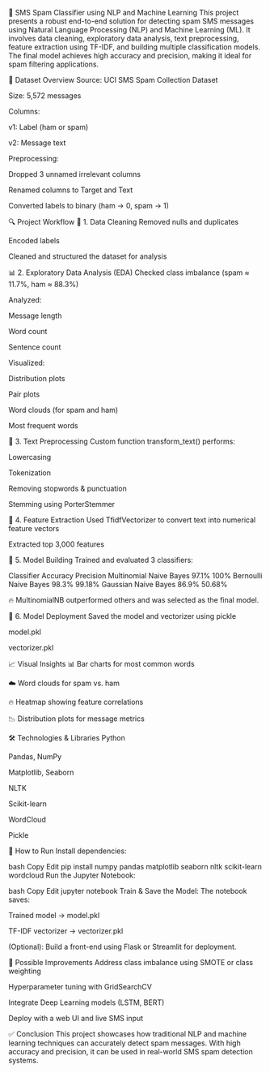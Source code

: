 📩 SMS Spam Classifier using NLP and Machine Learning
This project presents a robust end-to-end solution for detecting spam SMS messages using Natural Language Processing (NLP) and Machine Learning (ML). It involves data cleaning, exploratory data analysis, text preprocessing, feature extraction using TF-IDF, and building multiple classification models. The final model achieves high accuracy and precision, making it ideal for spam filtering applications.

📁 Dataset Overview
Source: UCI SMS Spam Collection Dataset

Size: 5,572 messages

Columns:

v1: Label (ham or spam)

v2: Message text

Preprocessing:

Dropped 3 unnamed irrelevant columns

Renamed columns to Target and Text

Converted labels to binary (ham → 0, spam → 1)

🔍 Project Workflow
📌 1. Data Cleaning
Removed nulls and duplicates

Encoded labels

Cleaned and structured the dataset for analysis

📊 2. Exploratory Data Analysis (EDA)
Checked class imbalance (spam ≈ 11.7%, ham ≈ 88.3%)

Analyzed:

Message length

Word count

Sentence count

Visualized:

Distribution plots

Pair plots

Word clouds (for spam and ham)

Most frequent words

🧹 3. Text Preprocessing
Custom function transform_text() performs:

Lowercasing

Tokenization

Removing stopwords & punctuation

Stemming using PorterStemmer

🧠 4. Feature Extraction
Used TfidfVectorizer to convert text into numerical feature vectors

Extracted top 3,000 features

🤖 5. Model Building
Trained and evaluated 3 classifiers:

Classifier	Accuracy	Precision
Multinomial Naive Bayes	97.1%	100%
Bernoulli Naive Bayes	98.3%	99.18%
Gaussian Naive Bayes	86.9%	50.68%

🔥 MultinomialNB outperformed others and was selected as the final model.

💾 6. Model Deployment
Saved the model and vectorizer using pickle

model.pkl

vectorizer.pkl

📈 Visual Insights
📊 Bar charts for most common words

☁️ Word clouds for spam vs. ham

🔥 Heatmap showing feature correlations

📉 Distribution plots for message metrics

🛠️ Technologies & Libraries
Python

Pandas, NumPy

Matplotlib, Seaborn

NLTK

Scikit-learn

WordCloud

Pickle

🚀 How to Run
Install dependencies:

bash
Copy
Edit
pip install numpy pandas matplotlib seaborn nltk scikit-learn wordcloud
Run the Jupyter Notebook:

bash
Copy
Edit
jupyter notebook
Train & Save the Model:
The notebook saves:

Trained model → model.pkl

TF-IDF vectorizer → vectorizer.pkl

(Optional): Build a front-end using Flask or Streamlit for deployment.

🔮 Possible Improvements
Address class imbalance using SMOTE or class weighting

Hyperparameter tuning with GridSearchCV

Integrate Deep Learning models (LSTM, BERT)

Deploy with a web UI and live SMS input

✅ Conclusion
This project showcases how traditional NLP and machine learning techniques can accurately detect spam messages. With high accuracy and precision, it can be used in real-world SMS spam detection systems.
